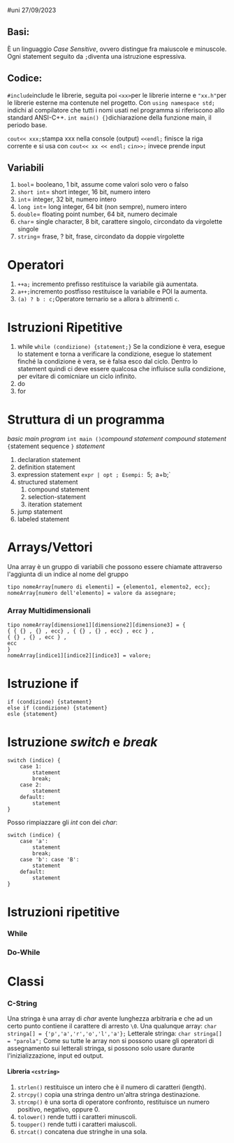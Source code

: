 #uni 27/09/2023
## Basi:
È un linguaggio _Case Sensitive_, ovvero distingue fra maiuscole e minuscole.
Ogni statement seguito da `;`diventa una istruzione espressiva.
## Codice:
`#include`include le librerie, seguita poi `<xx>`per le librerie interne e `"xx.h"`per le librerie esterne ma contenute nel progetto.
Con `using namespace std;` indichi al compilatore che tutti i nomi usati nel programma si riferiscono allo standard ANSI-C++.
`int main() {}`dichiarazione della funzione main, il periodo base.

`cout<< xxx;`stampa xxx nella console (output)
`<<endl;` finisce la riga corrente e si usa con `cout<< xx << endl;`
`cin>>;` invece prende input

## Variabili
1.  `bool`= booleano, 1 bit, assume come valori solo vero o falso
2. `short int`= short integer, 16 bit, numero intero
3. `int`= integer, 32 bit, numero intero
4. `long int`= long integer, 64 bit (non sempre), numero intero
5. `double`= floating point number, 64 bit, numero decimale
6. `char`= single character, 8 bit, carattere singolo, circondato da virgolette singole
7. `string`= frase, ? bit, frase, circondato da doppie virgolette

# Operatori
1. `++a;` incremento prefisso
	restituisce la variabile già aumentata.
2. `a++;`incremento postfisso
	restituisce la variabile e POI la aumenta.
3. `(a) ? b : c;`Operatore ternario
	se `a` allora `b` altrimenti `c`.
# Istruzioni Ripetitive
1. while
	`while (condizione) {statement;}`
	Se la condizione è vera, esegue lo statement e torna a verificare la condizione, esegue lo statement finché la condizione è vera, se è falsa esco dal ciclo. Dentro lo statement quindi ci deve essere qualcosa che influisce sulla condizione, per evitare di comicniare un ciclo infinito.
1. do
2. for
# Struttura di un programma
_basic main program_
	`int main ()`_compound statement_
_compound statement_ 
	`{`statement sequence `}`
_statement_
1. declaration statement
2. definition statement
3. expression statement
	   `expr | opt ;
	   Esempi:
		   `5;`
		   `a+b;`
4. structured statement
	1. compound statement
	2. selection-statement
	3. iteration statement
5. jump statement
6. labeled statement
# Arrays/Vettori
Una array è un gruppo di variabili che possono essere chiamate attraverso l'aggiunta di un indice al nome del gruppo
```
tipo nomeArray[numero di elementi] = {elemento1, elemento2, ecc};
nomeArray[numero dell'elemento] = valore da assegnare;
```
### Array Multidimensionali
```
tipo nomeArray[dimensione1][dimensione2][dimensione3] = { 
{ { {} , {} , ecc} , { {} , {} , ecc} , ecc } ,
{ {} , {} , ecc } ,
ecc 
}
nomeArray[indice1][indice2][indice3] = valore;
```
# Istruzione if
```
if (condizione) {statement}
else if (condizione) {statement}
esle {statement}
```
# Istruzione _switch_ e _break_
```
switch (indice) {
	case 1:
		statement
		break;
	case 2:
		statement
	default:
		statement
}
```
Posso rimpiazzare gli _int_ con dei _char_:
```
switch (indice) {
	case 'a':
		statement
		break;
	case 'b': case 'B':
		statement
	default:
		statement
}
``` 
# Istruzioni ripetitive
### While
### Do-While
# Classi
### C-String
Una stringa è una array di _char_ avente lunghezza arbitraria e che ad un certo punto contiene il carattere di arresto `\0`.
Una qualunque array: `char stringa[] = {'p','a','r','o','l','a'};` 
Letterale stringa: `char stringa[] = "parola";` 
Come su tutte le array non si possono usare gli operatori di assegnamento sui letterali stringa, si possono solo usare durante l'inizializzazione, input ed output.
#### Libreria `<cstring>` 
1. `strlen()` restituisce un intero che è il numero di caratteri (length).
2. `strcpy()` copia una stringa dentro un'altra stringa destinazione.
3. `strcmp()` è una sorta di operatore confronto, restituisce un numero positivo, negativo, oppure 0.
4. `tolower()` rende tutti i caratteri minuscoli.
5. `toupper()` rende tutti i caratteri maiuscoli.
6. `strcat()` concatena due stringhe in una sola.